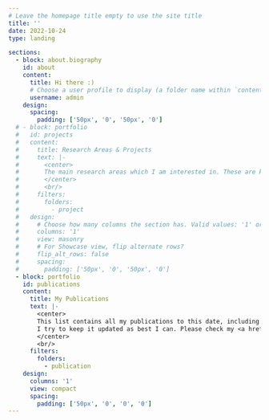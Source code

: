 ```yaml
---
# Leave the homepage title empty to use the site title
title: ''
date: 2022-10-24
type: landing

sections:
  - block: about.biography
    id: about
    content:
      title: Hi there :)
      # Choose a user profile to display (a folder name within `content/authors/`)
      username: admin
    design:
      spacing:
        padding: ['50px', '0', '50px', '0']
  # - block: portfolio
  #   id: projects
  #   content:
  #     title: Research Areas & Projects
  #     text: |-
  #       <center>
  #       The main research areas which I am interested in. These are kept intentionally broad, at least for now.
  #       </center>
  #       <br/>
  #     filters:
  #       folders:
  #         - project
  #   design:
  #     # Choose how many columns the section has. Valid values: '1' or '2'.
  #     columns: '1'
  #     view: masonry
  #     # For Showcase view, flip alternate rows?
  #     flip_alt_rows: false
  #     spacing:
  #       padding: ['50px', '0', '50px', '0']
  - block: portfolio
    id: publications
    content:
      title: My Publications
      text: |-
        <center>
        This list contains all my publications to this date, including conference, journal, and workshop papers.</br>
        I try to keep it updated as best I can. Please check my <a href="https://scholar.google.com/citations?hl=en&user=oJUHhu4AAAAJ">Google Scholar page</a> for a possibly more accurate list.
        </center>
        <br/>
      filters:
        folders:
          - publication
    design:
      columns: '1'
      view: compact
      spacing:
        padding: ['50px', '0', '0', '0']
---
```

